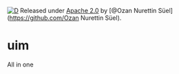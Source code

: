 [![D](https://github.com/UIMSolutions/uim/actions/workflows/d.yml/badge.svg)](https://github.com/UIMSolutions/uim/actions/workflows/d.yml)
Released under [Apache 2.0](/LICENSE) by [@Ozan Nurettin Süel](https://github.com/Ozan Nurettin Süel).
# uim
All in one
